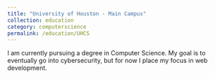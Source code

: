 ```yaml
---
title: "University of Houston - Main Campus"
collection: education
category: computerscience
permalink: /education/UHCS
---
```


I am currently pursuing a degree in Computer Science. My goal is to eventually go into cybersecurity, but for now I place my focus in web development.
